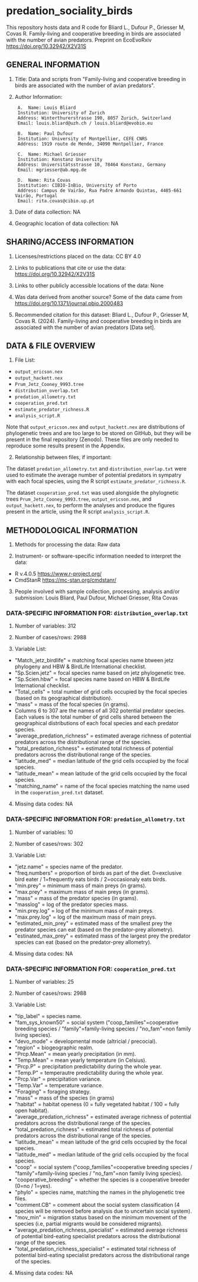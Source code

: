 # predation_sociality_birds

This repository hosts data and R code for Bliard L., Dufour P., Griesser M, Covas R. Family-living and cooperative breeding in birds are associated with the number of avian predators. Preprint on EcoEvoRxiv https://doi.org/10.32942/X2V31S 


## GENERAL INFORMATION

1. Title: Data and scripts from "Family-living and cooperative breeding in birds are associated with the number of avian predators".

2. Author Information:
	
        A.  Name: Louis Bliard
		Institution: University of Zurich
		Address: Winterthurerstrasse 190, 8057 Zurich, Switzerland
		Email: louis.bliard@uzh.ch / louis.bliard@evobio.eu
	
        B.  Name: Paul Dufour
		Institution: University of Montpellier, CEFE CNRS
		Address: 1919 route de Mende, 34090 Montpellier, France
	
        C.  Name: Michael Griesser
		Institution: Konstanz University
		Address: Universitätsstrasse 10, 78464 Konstanz, Germany
		Email: mgriesser@ab.mpg.de
    
        D.  Name: Rita Covas
		Institution: CIBIO-InBio, University of Porto
		Address: Campus de Vairão, Rua Padre Armando Quintas, 4485-661 Vairão, Portugal
		Email: rita.covas@cibio.up.pt
    
3. Date of data collection: NA

4. Geographic location of data collection: NA


## SHARING/ACCESS INFORMATION

1. Licenses/restrictions placed on the data: CC BY 4.0

2. Links to publications that cite or use the data: https://doi.org/10.32942/X2V31S 

3. Links to other publicly accessible locations of the data: None

4. Was data derived from another source? Some of the data came from https://doi.org/10.1371/journal.pbio.2000483

5. Recommended citation for this dataset: Bliard L., Dufour P., Griesser M, Covas R. (2024). Family-living and cooperative breeding in birds are associated with the number of avian predators [Data set].



## DATA & FILE OVERVIEW

1. File List: 
- `output_ericson.nex`
- `output_hackett.nex`
- `Prum_Jetz_Cooney_9993.tree`
- `distribution_overlap.txt`
- `predation_allometry.txt`
- `cooperation_pred.txt`
- `estimate_predator_richness.R`
- `analysis_script.R`

Note that `output_ericson.nex` and `output_hackett.nex` are distributions of phylogenetic trees and are too large to be stored on GitHub, but they will be present in the final repository (Zenodo). These files are only needed to reproduce some results present in the Appendix.

2. Relationship between files, if important: 

The dataset `predation_allometry.txt` and `distribution_overlap.txt` were used to estimate the average number of potential predators in sympatry with each focal species, using the R script `estimate_predator_richness.R`.

The dataset `cooperation_pred.txt` was used alongside the phylognetic trees `Prum_Jetz_Cooney_9993.tree`, `output_ericson.nex`, and `output_hackett.nex`, to perform the analyses and produce the figures present in the article, using the R script `analysis_script.R`.

## METHODOLOGICAL INFORMATION
 
1. Methods for processing the data: Raw data

2. Instrument- or software-specific information needed to interpret the data: 
- R v.4.0.5 https://www.r-project.org/
- CmdStanR https://mc-stan.org/cmdstanr/

3. People involved with sample collection, processing, analysis and/or submission: Louis Bliard, Paul Dufour, Michael Griesser, Rita Covas

### DATA-SPECIFIC INFORMATION FOR: `distribution_overlap.txt`

1. Number of variables: 312

2. Number of cases/rows: 2988

3. Variable List: 
- "Match_jetz_birdlife" = matching focal species name btween jetz phylogeny and HBW & BirdLife International checklist.
- "Sp.Scien.jetz" = focal species name based on jetz phylogenetic tree.
- "Sp.Scien.hbw" = focal species name based on HBW & BirdLife International checklist.
- "Total_cells" = total number of grid cells occupied by the focal species (based on its geographical distribution).
- "mass" = mass of the focal species (in grams).
- Columns 6 to 307 are the names of all 302 potential predator species. Each values is the total number of grid cells shared between the geographical distributions of each focal species and each predator species.
- "average_predation_richness" = estimated average richness of potential predators across the distributional range of the species.
- "total_predation_richness" = estimated total richness of potential predators across the distributional range of the species.
- "latitude_med" = median latitude of the grid cells occupied by the focal species.
- "latitude_mean" = mean latitude of the grid cells occupied by the focal species.
- "matching_name" = name of the focal species matching the name used in the `cooperation_pred.txt` dataset.

4. Missing data codes: NA

### DATA-SPECIFIC INFORMATION FOR: `predation_allometry.txt`

1. Number of variables: 10

2. Number of cases/rows: 302

3. Variable List: 
- "jetz.name" = species name of the predator.
- "freq.numbers" = proportion of birds as part of the diet. 0=exclusive bird eater / 1=frequently eats birds / 2=occasionaly eats birds.
- "min.prey" = minimum mass of main preys (in grams).
- "max.prey" = maximum mass of main preys (in grams).
- "mass" = mass of the predator species (in grams).
- "masslog" = log of the predator species mass.
- "min.prey.log" = log of the minimum mass of main preys.
- "max.prey.log" = log of the maximum mass of main preys.
- "estimated_min_prey" = estimated mass of the smallest prey the predator species can eat (based on the predator-prey allometry).
- "estinated_max_prey" = estimated mass of the largest prey the predator species can eat (based on the predator-prey allometry).

4. Missing data codes: NA

### DATA-SPECIFIC INFORMATION FOR: `cooperation_pred.txt`

1. Number of variables: 25

2. Number of cases/rows: 2988

3. Variable List: 
- "tip_label" = species name.
- "fam_sys_known50" = social system ("coop_families"=cooperative breeding species / "family"=family-living species / "no_fam"=non family living species).
- "devo_mode" = developmental mode (altricial / precocial).
- "region" = biogeographic realm.
- "Prcp.Mean" = mean yearly precipitation (in mm).
- "Temp.Mean" = mean yearly temperature (in Celsius).
- "Prcp.P" = precipitation predictability during the whole year.
- "Temp.P" = temperautre predictability during the whole year.
- "Prcp.Var" = precipitation variance.
- "Temp.Var" = temperature variance.
- "Foraging" = foraging strategy.
- "mass" = mass of the species (in grams)
- "habitat" = habitat openess (0 = fully vegetated habitat / 100 = fully open habitat).
- "average_predation_richness" = estimated average richness of potential predators across the distributional range of the species.
- "total_predation_richness" = estimated total richness of potential predators across the distributional range of the species.
- "latitude_mean" = mean latitude of the grid cells occupied by the focal species.
- "latitude_med" = median latitude of the grid cells occupied by the focal species.
- "coop" = social system ("coop_families"=cooperative breeding species / "family"=family-living species / "no_fam"=non family living species).
- "cooperative_breeding" = whether the species is a cooperative breeder (0=no / 1=yes).
- "phylo" = species name, matching the names in the phylogenetic tree files.
- "comment.CB" = comment about the social system classification (4 species will be removed before analysis due to uncertain social system).
- "mov_min" = migration status based on the minimum movement of the species (i.e, partial migrants would be considered migrants).
- "average_predation_richness_specialist" = estimated average richness of potential bird-eating specialist predators across the distributional range of the species.
- "total_predation_richness_specialist" = estimated total richness of potential bird-eating specialist predators across the distributional range of the species.

4. Missing data codes: NA
